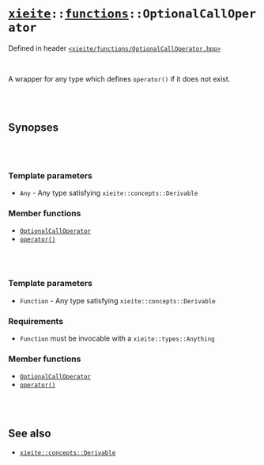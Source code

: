 # [`xieite`](../../README.md)`::`[`functions`](../../docs/functions.md)`::OptionalCallOperator`
Defined in header [`<xieite/functions/OptionalCallOperator.hpp>`](../../include/xieite/functions/OptionalCallOperator.hpp)

<br/>

A wrapper for any type which defines `operator()` if it does not exist.

<br/><br/>

## Synopses

<br/><br/>

### Template parameters
- `Any` - Any type satisfying `xieite::concepts::Derivable`
### Member functions
- [`OptionalCallOperator`](../../docs/functions/OptionalCallOperator/constructor1.md)
- [`operator()`](../../docs/functions/OptionalCallOperator/operatorCall1.md)

<br/><br/>

### Template parameters
- `Function` - Any type satisfying `xieite::concepts::Derivable`
### Requirements
- `Function` must be invocable with a `xieite::types::Anything`
### Member functions
- [`OptionalCallOperator`](../../docs/functions/OptionalCallOperator/constructor2.md)
- [`operator()`](../../docs/functions/OptionalCallOperator/operatorCall2.md)

<br/><br/>

## See also
- [`xieite::concepts::Derivable`](../../docs/concepts/Derivable.md)
